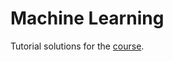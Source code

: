 # Machine Learning

Tutorial solutions for the [course](https://lptms.u-psud.fr/francois-landes/enseignements/#AIC).